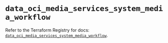 # `data_oci_media_services_system_media_workflow`

Refer to the Terraform Registry for docs: [`data_oci_media_services_system_media_workflow`](https://registry.terraform.io/providers/hashicorp/oci/7.19.0/docs/data-sources/media_services_system_media_workflow).

